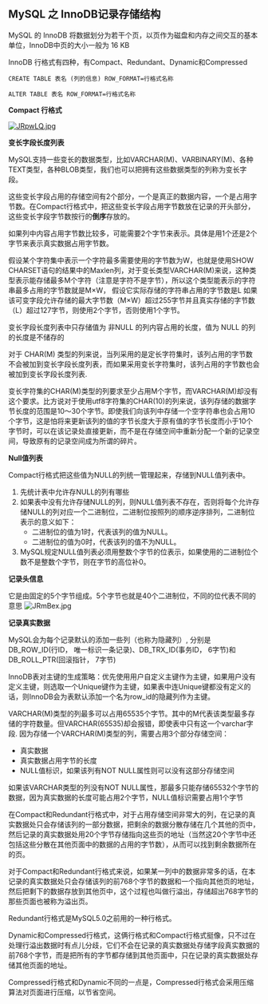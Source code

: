## MySQL 之 InnoDB记录存储结构
MySQL 的 InnoDB 将数据划分为若干个页，以页作为磁盘和内存之间交互的基本单位，InnoDB中页的大小一般为 16 KB

InnoDB 行格式有四种，有Compact、Redundant、Dynamic和Compressed
   ```mysql
   CREATE TABLE 表名 (列的信息) ROW_FORMAT=行格式名称
    
   ALTER TABLE 表名 ROW_FORMAT=行格式名称
   ```

**Compact 行格式**

[![JRpwLQ.jpg](https://s1.ax1x.com/2020/04/26/JRpwLQ.jpg)](https://imgchr.com/i/JRpwLQ)

**变长字段长度列表**

MySQL支持一些变长的数据类型，比如VARCHAR(M)、VARBINARY(M)、各种TEXT类型，各种BLOB类型，我们也可以把拥有这些数据类型的列称为变长字段。

这些变长字段占用的存储空间有2个部分，一个是真正的数据内容，一个是占用字节数。在Compact行格式中，把这些变长字段占用字节数放在记录的开头部分，这些变长字段字节数按行的**倒序**存放的。

如果列中内容占用字节数比较多，可能需要2个字节来表示。具体是用1个还是2个字节来表示真实数据占用字节数。

假设某个字符集中表示一个字符最多需要使用的字节数为W，也就是使用SHOW CHARSET语句的结果中的Maxlen列，对于变长类型VARCHAR(M)来说，这种类型表示能存储最多M个字符（注意是字符不是字节），所以这个类型能表示的字符串最多占用的字节数就是M×W， 假设它实际存储的字符串占用的字节数是L
如果该可变字段允许存储的最大字节数（M×W）超过255字节并且真实存储的字节数（L）超过127字节，则使用2个字节，否则使用1个字节。

变长字段长度列表中只存储值为 非NULL 的列内容占用的长度，值为 NULL 的列的长度是不储存的

对于 CHAR(M) 类型的列来说，当列采用的是定长字符集时，该列占用的字节数不会被加到变长字段长度列表，而如果采用变长字符集时，该列占用的字节数也会被加到变长字段长度列表.

变长字符集的CHAR(M)类型的列要求至少占用M个字节，而VARCHAR(M)却没有这个要求。比方说对于使用utf8字符集的CHAR(10)的列来说，该列存储的数据字节长度的范围是10～30个字节。即使我们向该列中存储一个空字符串也会占用10个字节，这是怕将来更新该列的值的字节长度大于原有值的字节长度而小于10个字节时，可以在该记录处直接更新，而不是在存储空间中重新分配一个新的记录空间，导致原有的记录空间成为所谓的碎片。

**Null值列表**

Compact行格式把这些值为NULL的列统一管理起来，存储到NULL值列表中。
1. 先统计表中允许存NULL的列有哪些
2. 如果表中没有允许存储NULL的列，则NULL值列表不存在，否则将每个允许存储NULL的列对应一个二进制位，二进制位按照列的顺序逆序排列，二进制位表示的意义如下：
   - 二进制位的值为1时，代表该列的值为NULL。
   - 二进制位的值为0时，代表该列的值不为NULL。
3. MySQL规定NULL值列表必须用整数个字节的位表示，如果使用的二进制位个数不是整数个字节，则在字节的高位补0。 

**记录头信息**

它是由固定的5个字节组成。5个字节也就是40个二进制位，不同的位代表不同的意思
![JRmBex.jpg](https://s1.ax1x.com/2020/04/26/JRmBex.jpg)

**记录真实数据**

MySQL会为每个记录默认的添加一些列（也称为隐藏列）, 分别是DB_ROW_ID(行ID， 唯一标识一条记录)、DB_TRX_ID(事务ID， 6字节)和DB_ROLL_PTR(回滚指针， 7字节)

InnoDB表对主键的生成策略：优先使用用户自定义主键作为主键，如果用户没有定义主键，则选取一个Unique键作为主键，如果表中连Unique键都没有定义的话，则InnoDB会为表默认添加一个名为row_id的隐藏列作为主键。

VARCHAR(M)类型的列最多可以占用65535个字节。其中的M代表该类型最多存储的字符数量。但VARCHAR(65535)却会报错，即使表中只有这一个varchar字段. 因为存储一个VARCHAR(M)类型的列，需要占用3个部分存储空间：
- 真实数据
- 真实数据占用字节的长度
- NULL值标识，如果该列有NOT NULL属性则可以没有这部分存储空间

如果该VARCHAR类型的列没有NOT NULL属性，那最多只能存储65532个字节的数据，因为真实数据的长度可能占用2个字节，NULL值标识需要占用1个字节

在Compact和Redundant行格式中，对于占用存储空间非常大的列，在记录的真实数据处只会存储该列的一部分数据，把剩余的数据分散存储在几个其他的页中，然后记录的真实数据处用20个字节存储指向这些页的地址（当然这20个字节中还包括这些分散在其他页面中的数据的占用的字节数），从而可以找到剩余数据所在的页。

对于Compact和Redundant行格式来说，如果某一列中的数据非常多的话，在本记录的真实数据处只会存储该列的前768个字节的数据和一个指向其他页的地址，然后把剩下的数据存放到其他页中，这个过程也叫做行溢出，存储超出768字节的那些页面也被称为溢出页。

Redundant行格式是MySQL5.0之前用的一种行格式。

Dynamic和Compressed行格式，这俩行格式和Compact行格式挺像，只不过在处理行溢出数据时有点儿分歧，它们不会在记录的真实数据处存储字段真实数据的前768个字节，而是把所有的字节都存储到其他页面中，只在记录的真实数据处存储其他页面的地址。

Compressed行格式和Dynamic不同的一点是，Compressed行格式会采用压缩算法对页面进行压缩，以节省空间。